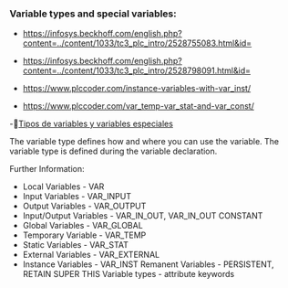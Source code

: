 ### Variable types and special variables:

- https://infosys.beckhoff.com/english.php?content=../content/1033/tc3_plc_intro/2528755083.html&id=

- https://infosys.beckhoff.com/english.php?content=../content/1033/tc3_plc_intro/2528798091.html&id=

- https://www.plccoder.com/instance-variables-with-var_inst/

- https://www.plccoder.com/var_temp-var_stat-and-var_const/

-🔗[Tipos de variables y variables especiales](https://infosys.beckhoff.com/content/1033/tc3_plc_intro/2528749707.html?id=3782076432056683724)

The variable type defines how and where you can use the variable. The variable type is defined during the variable declaration.

Further Information:
- Local Variables - VAR
- Input Variables - VAR_INPUT
- Output Variables - VAR_OUTPUT
- Input/Output Variables - VAR_IN_OUT, VAR_IN_OUT CONSTANT
- Global Variables - VAR_GLOBAL
- Temporary Variable - VAR_TEMP
- Static Variables - VAR_STAT
- External Variables - VAR_EXTERNAL
- Instance Variables - VAR_INST
Remanent Variables - PERSISTENT, RETAIN
SUPER
THIS
Variable types - attribute keywords